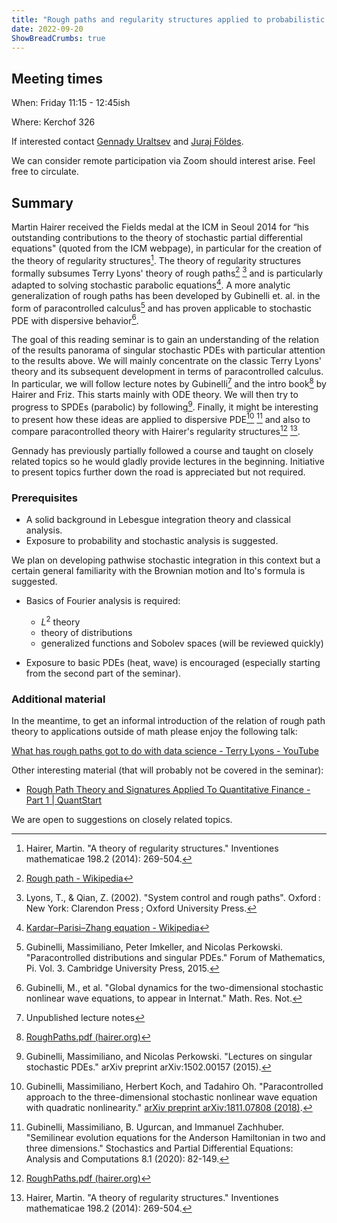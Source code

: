 ```yaml
---
title: "Rough paths and regularity structures applied to probabilistic PDEs"
date: 2022-09-20
ShowBreadCrumbs: true
---
```

## Meeting times

When: Friday 11:15 - 12:45ish

Where: Kerchof 326

If interested contact [Gennady Uraltsev](mailto:gu8gs@virginia.edu) and [Juraj Földes](mailto:jf8dc@virginia.edu). 

We can consider remote participation via Zoom should interest arise.
Feel free to circulate. 



## Summary

Martin Hairer received the Fields medal at the ICM in Seoul 2014 for “his outstanding contributions to the theory of stochastic partial differential equations" (quoted from the ICM webpage), in particular for the creation of the theory of regularity structures[^1]. The theory of regularity structures formally subsumes Terry Lyons' theory of rough paths[^2] [^3] and is particularly adapted to solving stochastic parabolic equations[^4]. A more analytic generalization of rough paths has been developed by Gubinelli et. al. in the form of paracontrolled calculus[^5] and has proven applicable to stochastic PDE with dispersive behavior[^6]. 

The goal of this reading seminar is to gain an understanding of the relation of the results panorama of singular stochastic PDEs with particular attention to the results above. We will mainly concentrate on the classic Terry Lyons' theory and its subsequent development in terms of paracontrolled calculus. In particular, we will follow lecture notes by Gubinelli[^8] and the intro book[^9] by Hairer and Friz. This starts mainly with ODE theory. We will then try to progress to SPDEs (parabolic) by following[^10]. Finally, it might be interesting to present how these ideas are applied to dispersive PDE[^7] [^11] and also to compare paracontrolled theory with Hairer's regularity structures[^9] [^1].

Gennady has previously partially followed a course and taught on closely related topics so he would gladly provide lectures in the beginning. Initiative to present topics further down the road is appreciated but not required. 

### Prerequisites

- A solid background in Lebesgue integration theory and classical analysis.
- Exposure to probability and stochastic analysis is suggested.

We plan on developing pathwise stochastic integration in this context but a certain general familiarity with the Brownian motion and Ito's formula is suggested.

- Basics of Fourier analysis is required:
  + $L^2$ theory
  + theory of distributions
  + generalized functions and Sobolev spaces (will be reviewed quickly)

- Exposure to basic PDEs (heat, wave) is encouraged (especially starting from the second part of the seminar).




### Additional material

In the meantime, to get an informal introduction of the relation of rough path theory to applications outside of math please enjoy the following talk:

[What has rough paths got to do with data science - Terry Lyons - YouTube](https://www.youtube.com/watch?v=nEflrmcIwh0)

Other interesting material (that will probably not be covered in the seminar):

- [Rough Path Theory and Signatures Applied To Quantitative Finance - Part 1 | QuantStart](https://www.quantstart.com/articles/rough-path-theory-and-signatures-applied-to-quantitative-finance-part-1/)

We are open to suggestions on closely related topics. 




[^1]: Hairer, Martin. "A theory of regularity structures." Inventiones mathematicae 198.2 (2014): 269-504. 

[^2]: [Rough path - Wikipedia](https://en.wikipedia.org/wiki/Rough_path)

[^3]: Lyons, T., & Qian, Z. (2002). "System control and rough paths". Oxford : New York: Clarendon Press ; Oxford University Press.

[^4]: [Kardar–Parisi–Zhang equation - Wikipedia](https://en.wikipedia.org/wiki/Kardar%E2%80%93Parisi%E2%80%93Zhang_equation)

[^5]: Gubinelli, Massimiliano, Peter Imkeller, and Nicolas Perkowski. "Paracontrolled distributions and singular PDEs." Forum of Mathematics, Pi. Vol. 3. Cambridge University Press, 2015.

[^6]: Gubinelli, M., et al. "Global dynamics for the two-dimensional stochastic nonlinear wave equations, to appear in Internat." Math. Res. Not.

[^7]: Gubinelli, Massimiliano, Herbert Koch, and Tadahiro Oh. "Paracontrolled approach to the three-dimensional stochastic nonlinear wave equation with quadratic nonlinearity." [arXiv preprint arXiv:1811.07808 (2018)](https://doi.org/10.48550/arXiv.1811.07808).

[^8]: Unpublished lecture notes

[^9]: [RoughPaths.pdf (hairer.org)](https://www.hairer.org/notes/RoughPaths.pdf)

[^10]: Gubinelli, Massimiliano, and Nicolas Perkowski. "Lectures on singular stochastic PDEs." arXiv preprint arXiv:1502.00157 (2015).

[^11]: Gubinelli, Massimiliano, B. Ugurcan, and Immanuel Zachhuber. "Semilinear evolution equations for the Anderson Hamiltonian in two and three dimensions." Stochastics and Partial Differential Equations: Analysis and Computations 8.1 (2020): 82-149.


